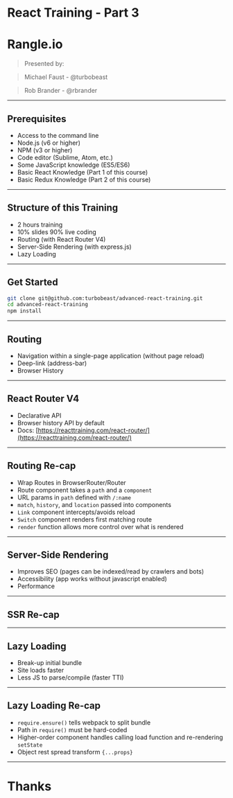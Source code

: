 # React Training - Part 3

# Rangle.io

>Presented by:

>Michael Faust - @turbobeast

>Rob Brander - @rbrander

---

## Prerequisites

- Access to the command line
- Node.js (v6 or higher)
- NPM (v3 or higher)
- Code editor (Sublime, Atom, etc.)
- Some JavaScript knowledge (ES5/ES6)
- Basic React Knowledge (Part 1 of this course)
- Basic Redux Knowledge (Part 2 of this course)

---

## Structure of this Training

- 2 hours training
- 10% slides 90% live coding
- Routing (with React Router V4)
- Server-Side Rendering (with express.js)
- Lazy Loading

---

## Get Started

```bash
git clone git@github.com:turbobeast/advanced-react-training.git
cd advanced-react-training
npm install
```

---

## Routing

- Navigation within a single-page application (without page reload)
- Deep-link (address-bar)
- Browser History

---

## React Router V4

- Declarative API
- Browser history API by default
- Docs: [https://reacttraining.com/react-router/](https://reacttraining.com/react-router/)

---

## Routing Re-cap

- Wrap Routes in BrowserRouter/Router
- Route component takes a `path` and a `component`
- URL params in `path` defined with `/:name`
- `match`, `history`, and `location` passed into components
- `Link` component intercepts/avoids reload
- `Switch` component renders first matching route
- `render` function allows more control over what is rendered

---

## Server-Side Rendering

- Improves SEO (pages can be indexed/read by crawlers and bots)
- Accessibility (app works without javascript enabled)
- Performance

---

## SSR Re-cap

---

## Lazy Loading

- Break-up initial bundle
- Site loads faster
- Less JS to parse/compile (faster TTI)

---

## Lazy Loading Re-cap

- `require.ensure()` tells webpack to split bundle
- Path in `require()` must be hard-coded
- Higher-order component handles calling load function and re-rendering `setState`
- Object rest spread transform `{...props}`

---

# Thanks